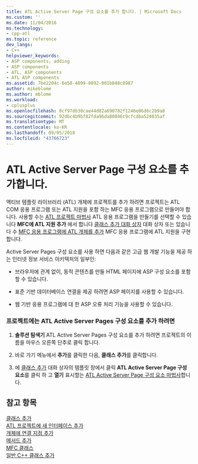 ```yaml
---
title: ATL Active Server Page 구성 요소를 추가 합니다. | Microsoft Docs
ms.custom: ''
ms.date: 11/04/2016
ms.technology:
- cpp-atl
ms.topic: reference
dev_langs:
- C++
helpviewer_keywords:
- ASP components, adding
- ASP components
- ATL, ASP components
- ATL ASP components
ms.assetid: 7be2204c-6e58-4099-8892-001b848c8987
author: mikeblome
ms.author: mblome
ms.workload:
- cplusplus
ms.openlocfilehash: 0cf97db30cae44d02a690782f1246e06d6c2b9a8
ms.sourcegitcommit: 92dbc4b9bf82fda96da80846c9cfcdba524035af
ms.translationtype: MT
ms.contentlocale: ko-KR
ms.lasthandoff: 09/05/2018
ms.locfileid: "43766723"
---
```

# <a name="adding-an-atl-active-server-page-component"></a>ATL Active Server Page 구성 요소를 추가합니다.

액티브 템플릿 라이브러리 (ATL) 개체에 프로젝트를 추가 하려면 프로젝트는 ATL COM 응용 프로그램 또는 ATL 지원을 포함 하는 MFC 응용 프로그램으로 만들어야 합니다. 사용할 수는 [ATL 프로젝트 마법사](../../atl/reference/atl-project-wizard.md) ATL 응용 프로그램을 만들기를 선택할 수 있습니다 **MFC에 ATL 지원 추가** 에서 합니다 [클래스 추가 대화 상자](../../ide/add-class-dialog-box.md) 대화 상자 또는 있습니다 수 [MFC 응용 프로그램에 ATL 개체를 추가](../../mfc/reference/adding-atl-support-to-your-mfc-project.md) MFC 응용 프로그램에 ATL 지원을 구현 합니다.

Active Server Pages 구성 요소를 사용 하면 다음과 같은 고급 웹 개발 기능을 제공 하는 인터넷 정보 서비스 아키텍처의 일부인:

- 브라우저에 관계 없이, 동적 콘텐츠를 만들 HTML 페이지에 ASP 구성 요소를 포함할 수 있습니다.

- 표준 기반 데이터베이스 연결을 제공 하려면 ASP 페이지를 사용할 수 있습니다.

- 웹 기반 응용 프로그램에 대 한 ASP 오류 처리 기능을 사용할 수 있습니다.

### <a name="to-add-an-atl-active-server-pages-component-to-your-project"></a>프로젝트에는 ATL Active Server Pages 구성 요소를 추가 하려면

1. **솔루션 탐색기** ATL Active Server Pages 구성 요소를 추가 하려면 프로젝트의 이름을 마우스 오른쪽 단추로 클릭 합니다.

2. 바로 가기 메뉴에서 **추가**를 클릭한 다음, **클래스 추가**를 클릭합니다.

3. 에 [클래스 추가](../../ide/add-class-dialog-box.md) 대화 상자의 템플릿 창에서 클릭 **ATL Active Server Page 구성 요소**를 클릭 하 고 **열기** 표시할는 [ATL Active Server Page 구성 요소 마법사](../../atl/reference/atl-active-server-page-component-wizard.md)합니다.

## <a name="see-also"></a>참고 항목

[클래스 추가](../../ide/adding-a-class-visual-cpp.md)   
[ATL 프로젝트에 새 인터페이스 추가](../../atl/reference/adding-a-new-interface-in-an-atl-project.md)   
[개체에 연결 지점 추가](../../atl/adding-connection-points-to-an-object.md)   
[메서드 추가](../../ide/adding-a-method-visual-cpp.md)   
[MFC 클래스](../../mfc/reference/adding-an-mfc-class.md)   
[일반 C++ 클래스 추가](../../ide/adding-a-generic-cpp-class.md)


